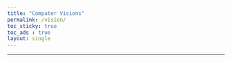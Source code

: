 ```yaml
---
title: "Computer Visions"
permalink: /vision/
toc_sticky: true
toc_ads : true
layout: single
---
```

  

---